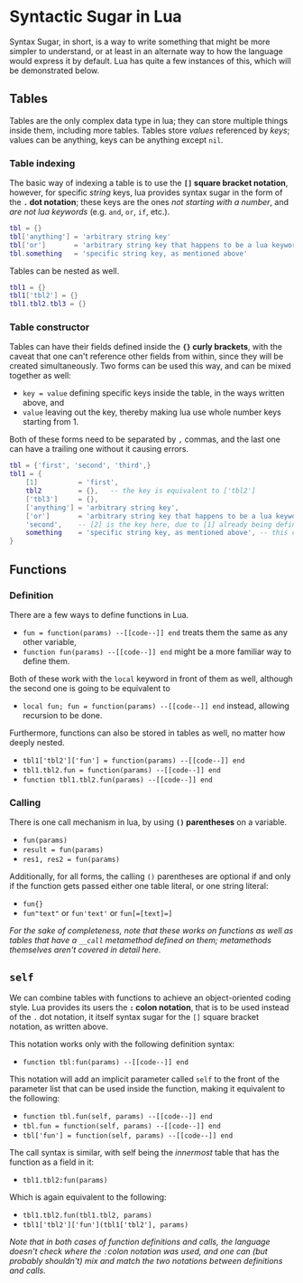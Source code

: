 # Syntactic Sugar in Lua
Syntax Sugar, in short, is a way to write something that might be more simpler to understand, or at least in an alternate way to how the language would express it by default. Lua has quite a few instances of this, which will be demonstrated below.

## Tables
Tables are the only complex data type in lua; they can store multiple things inside them, including more tables. Tables store *values* referenced by _keys_; values can be anything, keys can be anything except `nil`.

### Table indexing
The basic way of indexing a table is to use the **`[]` square bracket notation**, however, for specific *string* keys, lua provides syntax sugar in the form of the **`.` dot notation**; these keys are the ones *not starting with a number*, and *are not lua keywords* (e.g. `and`, `or`, `if`, etc.).
```lua
tbl = {}
tbl['anything'] = 'arbitrary string key'
tbl['or']       = 'arbitrary string key that happens to be a lua keyword'
tbl.something   = 'specific string key, as mentioned above'
```

Tables can be nested as well.
```lua
tbl1 = {}
tbl1['tbl2'] = {}
tbl1.tbl2.tbl3 = {}
```

### Table constructor
Tables can have their fields defined inside the **`{}` curly brackets**, with the caveat that one can't reference other fields from within, since they will be created simultaneously. Two forms can be used this way, and can be mixed together as well:
* `key = value` defining specific keys inside the table, in the ways written above, and
* `value` leaving out the key, thereby making lua use whole number keys starting from 1.

Both of these forms need to be separated by `,` commas, and the last one can have a trailing one without it causing errors.
```lua
tbl = {'first', 'second', 'third',}
tbl1 = {
	[1]          = 'first',
	tbl2         = {},   -- the key is equivalent to ['tbl2']
	['tbl3']     = {},
	['anything'] = 'arbitrary string key',
	['or']       = 'arbitrary string key that happens to be a lua keyword',
	'second',    -- [2] is the key here, due to [1] already being defined above.
	something    = 'specific string key, as mentioned above', -- this comma at the end is fine.
}
```

## Functions
### Definition
There are a few ways to define functions in Lua.
* `fun = function(params) --[[code--]] end` treats them the same as any other variable,
* `function fun(params) --[[code--]] end` might be a more familiar way to define them.

Both of these work with the `local` keyword in front of them as well, although the second one is going to be equivalent to
* `local fun; fun = function(params) --[[code--]] end` instead, allowing recursion to be done.

Furthermore, functions can also be stored in tables as well, no matter how deeply nested.
* `tbl1['tbl2']['fun'] = function(params) --[[code--]] end`
* `tbl1.tbl2.fun = function(params) --[[code--]] end`
* `function tbl1.tbl2.fun(params) --[[code--]] end`

### Calling
There is one call mechanism in lua, by using **`()` parentheses** on a variable.
* `fun(params)`
* `result = fun(params)`
* `res1, res2 = fun(params)`

Additionally, for all forms, the calling `()` parentheses are optional if and only if the function gets passed either one table literal, or one string literal:
* `fun{}`
* `fun"text"` or `fun'text'` or `fun[=[text]=]`

*For the sake of completeness, note that these works on functions as well as tables that have a `__call` metamethod defined on them; metamethods themselves aren't covered in detail here.*

## `self`
We can combine tables with functions to achieve an object-oriented coding style. Lua provides its users the **`:` colon notation**, that is to be used instead of the `.` dot notation, it itself syntax sugar for the `[]` square bracket notation, as written above.

This notation works only with the following definition syntax:
* `function tbl:fun(params) --[[code--]] end`

This notation will add an implicit parameter called `self` to the front of the parameter list that can be used inside the function, making it equivalent to the following:
* `function tbl.fun(self, params) --[[code--]] end`
* `tbl.fun = function(self, params) --[[code--]] end`
* `tbl['fun'] = function(self, params) --[[code--]] end`

The call syntax is similar, with self being the _innermost_ table that has the function as a field in it:
* `tbl1.tbl2:fun(params)`

Which is again equivalent to the following:
* `tbl1.tbl2.fun(tbl1.tbl2, params)`
* `tbl1['tbl2']['fun'](tbl1['tbl2'], params)`

*Note that in both cases of function definitions and calls, the language doesn't check where the `:`colon notation was used, and one can (but probably shouldn't) mix and match the two notations between definitions and calls.*
